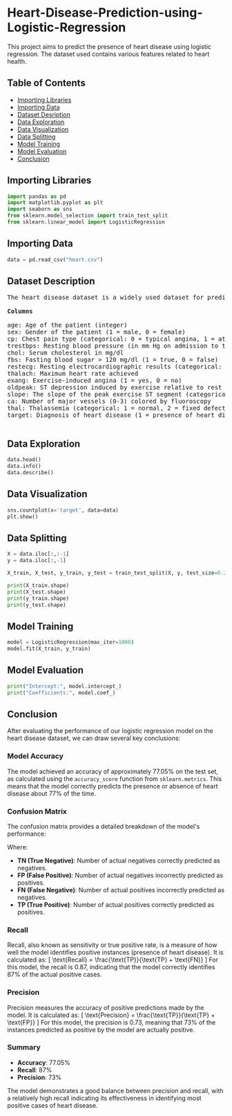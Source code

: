 # Heart-Disease-Prediction-using-Logistic-Regression

This project aims to predict the presence of heart disease using logistic regression. The dataset used contains various features related to heart health.

## Table of Contents
- [Importing Libraries](#importing-libraries)
- [Importing Data](#importing-data)
- [Dataset Desription](#dataset-description)
- [Data Exploration](#data-exploration)
- [Data Visualization](#data-visualization)
- [Data Splitting](#data-splitting)
- [Model Training](#model-training)
- [Model Evaluation](#model-evaluation)
- [Conclusion](#conclusion)

## Importing Libraries

```python
import pandas as pd
import matplotlib.pyplot as plt
import seaborn as sns
from sklearn.model_selection import train_test_split
from sklearn.linear_model import LogisticRegression
```

## Importing Data

```python
data = pd.read_csv("heart.csv")
```
## Dataset Description
<pre>
The heart disease dataset is a widely used dataset for predicting heart disease, which contains a mix of categorical and numerical variables. It consists of 303 entries and 14 columns, each representing different attributes related to heart disease. Here is a detailed description of the dataset:

<b>Columns</b>

age: Age of the patient (integer)
sex: Gender of the patient (1 = male, 0 = female)
cp: Chest pain type (categorical: 0 = typical angina, 1 = atypical angina, 2 = non-anginal pain, 3 = asymptomatic)
trestbps: Resting blood pressure (in mm Hg on admission to the hospital)
chol: Serum cholesterol in mg/dl
fbs: Fasting blood sugar > 120 mg/dl (1 = true, 0 = false)
restecg: Resting electrocardiographic results (categorical: 0 = normal, 1 = having ST-T wave abnormality, 2 = showing probable or definite left ventricular hypertrophy)
thalach: Maximum heart rate achieved
exang: Exercise-induced angina (1 = yes, 0 = no)
oldpeak: ST depression induced by exercise relative to rest
slope: The slope of the peak exercise ST segment (categorical: 0 = upsloping, 1 = flat, 2 = downsloping)
ca: Number of major vessels (0-3) colored by fluoroscopy
thal: Thalassemia (categorical: 1 = normal, 2 = fixed defect, 3 = reversible defect)
target: Diagnosis of heart disease (1 = presence of heart disease, 0 = absence of heart disease)

</pre>

## Data Exploration

```python
data.head()
data.info()
data.describe()
```
## Data Visualization

```python
sns.countplot(x='target', data=data)
plt.show()
```
## Data Splitting

```python
X = data.iloc[:,:-1]
y = data.iloc[:,-1]

X_train, X_test, y_train, y_test = train_test_split(X, y, test_size=0.2, random_state=1)

print(X_train.shape)
print(X_test.shape)
print(y_train.shape)
print(y_test.shape)
```

## Model Training

```python
model = LogisticRegression(max_iter=1000)
model.fit(X_train, y_train)
```

## Model Evaluation

```python
print("Intercept:", model.intercept_)
print("Coefficients:", model.coef_)
```

## Conclusion

After evaluating the performance of our logistic regression model on the heart disease dataset, we can draw several key conclusions:

### Model Accuracy
The model achieved an accuracy of approximately 77.05% on the test set, as calculated using the `accuracy_score` function from `sklearn.metrics`. This means that the model correctly predicts the presence or absence of heart disease about 77% of the time.

### Confusion Matrix
The confusion matrix provides a detailed breakdown of the model's performance:

Where:
- **TN (True Negative)**: Number of actual negatives correctly predicted as negatives.
- **FP (False Positive)**: Number of actual negatives incorrectly predicted as positives.
- **FN (False Negative)**: Number of actual positives incorrectly predicted as negatives.
- **TP (True Positive)**: Number of actual positives correctly predicted as positives.

### Recall
Recall, also known as sensitivity or true positive rate, is a measure of how well the model identifies positive instances (presence of heart disease). It is calculated as:
\[ \text{Recall} = \frac{\text{TP}}{\text{TP} + \text{FN}} \]
For this model, the recall is 0.87, indicating that the model correctly identifies 87% of the actual positive cases.

### Precision
Precision measures the accuracy of positive predictions made by the model. It is calculated as:
\[ \text{Precision} = \frac{\text{TP}}{\text{TP} + \text{FP}} \]
For this model, the precision is 0.73, meaning that 73% of the instances predicted as positive by the model are actually positive.

### Summary
- **Accuracy**: 77.05%
- **Recall**: 87%
- **Precision**: 73%

The model demonstrates a good balance between precision and recall, with a relatively high recall indicating its effectiveness in identifying most positive cases of heart disease.

